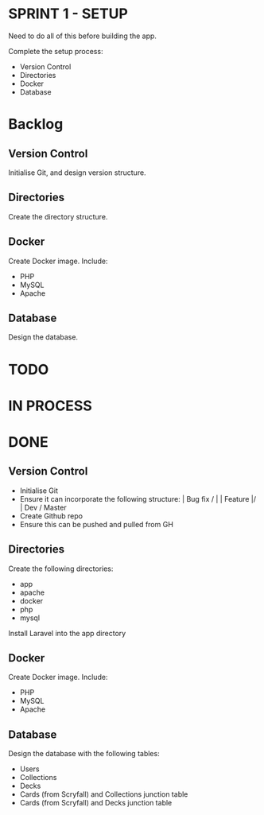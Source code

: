 # SPRINT 1 - SETUP

Need to do all of this before building the app.

Complete the setup process:
* Version Control
* Directories
* Docker
* Database

# Backlog

## Version Control

Initialise Git, and design version structure.

## Directories

Create the directory structure.

## Docker

Create Docker image. Include:

* PHP
* MySQL
* Apache

## Database

Design the database.

# TODO

# IN PROCESS

# DONE

## Version Control

* Initialise Git
* Ensure it can incorporate the following structure:
   | Bug fix
  /
  | | Feature
  |/
  | Dev
  /
  Master
* Create Github repo
* Ensure this can be pushed and pulled from GH

## Directories

Create the following directories:

* app
* apache
* docker
* php
* mysql

Install Laravel into the app directory

## Docker

Create Docker image. Include:

* PHP
* MySQL
* Apache

## Database

Design the database with the following tables:

* Users
* Collections
* Decks
* Cards (from Scryfall) and Collections junction table
* Cards (from Scryfall) and Decks junction table
